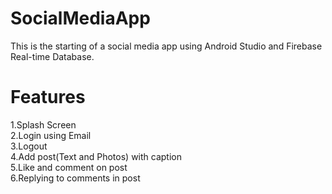 # SocialMediaApp

This is the starting of a social media app using Android Studio and Firebase Real-time Database.

# Features
1.Splash Screen<br>
2.Login using Email<br>
3.Logout<br>
4.Add post(Text and Photos) with caption<br>
5.Like and comment on post<br>
6.Replying to comments in post<br>
